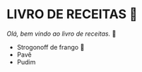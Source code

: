 # LIVRO DE RECEITAS :book: #

_Olá, bem vindo ao livro de receitas._ :wave:

- Strogonoff de frango :chicken:
- Pavê
- Pudim
